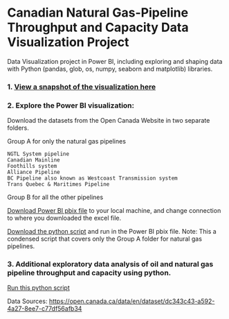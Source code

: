 # Canadian Natural Gas-Pipeline Throughput and Capacity Data Visualization Project

Data Visualization project in Power BI, including exploring and shaping data with Python (pandas, glob, os, numpy, seaborn and matplotlib) libraries.

### 1. [View a snapshot of the visualization here](https://github.com/IjeomaOdoko/Natural-Gas-Pipeline-Report/blob/master/Gas%20pipeline%20throughput%20and%20capacity%20reportf%20(1).pdf)

### 2. Explore the Power BI visualization: 

Download the datasets from the Open Canada Website in two separate folders. 

Group A for only the natural gas pipelines

    NGTL System pipeline 
    Canadian Mainline 
    Foothills system
    Alliance Pipeline
    BC Pipeline also known as Westcoast Transmission system
    Trans Quebec & Maritimes Pipeline

Group B for all the other pipelines

[Download Power BI pbix file](https://github.com/IjeomaOdoko/Airbnb-Quebec-Data-Visualization-project/blob/master/Inside%20AirBnB%20data%20-%20Quebec.pbix) to your local machine, and change connection to where you downloaded the excel file.

[Download the python script](https://github.com/IjeomaOdoko/Natural-Gas-Pipeline-Report/blob/master/Dataframe%20for%20gas%20Pipeline%20data%20(Python%20Script).txt) and run in the Power BI pbix file. Note: This a condensed script that covers only the Group A folder for natural gas pipelines.

### 3. Additional exploratory data analysis of oil and natural gas pipeline throughput and capacity using python.

[Run this python script](https://github.com/IjeomaOdoko/Natural-Gas-Pipeline-Report/blob/master/Pipeline%20throughput%20dataframe%20and%20charts%20using%20pandas.ipynb)


Data Sources: https://open.canada.ca/data/en/dataset/dc343c43-a592-4a27-8ee7-c77df56afb34
